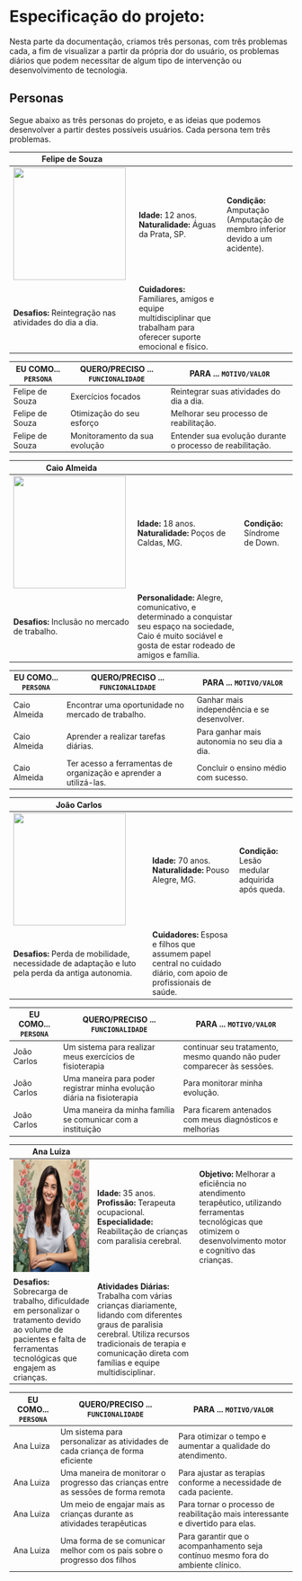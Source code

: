 # Especificação do projeto:

Nesta parte da documentação, criamos três personas, com três problemas cada, a fim de visualizar a partir da própria dor do usuário, os problemas diários que podem necessitar de algum tipo de intervenção ou desenvolvimento de tecnologia.

## Personas
Segue abaixo as três personas do projeto, e as ideias que podemos desenvolver a partir destes possíveis usuários. Cada persona tem três problemas.


|**Felipe de Souza**|           |                             | 
|-------------------|-----------|-----------------------------|
<img src="https://github.com/ICEI-PUC-Minas-PPC-CC/ppc-cc-2024-2-ment2-noite1-adefip_2/tree/main/src/felipe.png" width="200" height="200"/>|**Idade:** 12 anos. **Naturalidade:** Águas da Prata, SP. | **Condição:** Amputação (Amputação de membro inferior devido a um acidente).       |**Objetivos:** Recuperar a autoestima e parte da mobilidade, a fim de se adaptar a sua nova realidade
|**Desafios:** Reintegração nas atividades do dia a dia.  |**Cuidadores:** Familiares, amigos e equipe multidisciplinar que trabalham para oferecer suporte emocional e físico.  |


|EU COMO... `PERSONA`| QUERO/PRECISO ... `FUNCIONALIDADE` |PARA ... `MOTIVO/VALOR`                 |
|--------------------|------------------------------------|----------------------------------------|
|Felipe de Souza | Exercícios focados | Reintegrar suas atividades do dia a dia. |
|Felipe de Souza | Otimização do seu esforço | Melhorar seu processo de reabilitação. |
|Felipe de Souza | Monitoramento da sua evolução | Entender sua evolução durante o processo de reabilitação. |


|**Caio Almeida**|           |                             | 
|-------------------|-----------|-----------------------------|
<img src="https://github.com/ICEI-PUC-Minas-PPC-CC/ppc-cc-2024-2-ment2-noite1-adefip_2/tree/main/src/caio.png" width="200" height="200"/>|**Idade:** 18 anos. **Naturalidade:** Poços de Caldas, MG. | **Condição:** Síndrome de Down.  |**Objetivos:** Completar o ensino médio e conseguir um emprego que valorize suas habilidades.
|**Desafios:** Inclusão no mercado de trabalho.  |**Personalidade:** Alegre, comunicativo, e determinado a conquistar seu espaço na sociedade, Caio é muito sociável e gosta de estar rodeado de amigos e família. |


|EU COMO... `PERSONA`| QUERO/PRECISO ... `FUNCIONALIDADE` |PARA ... `MOTIVO/VALOR`                 |
|--------------------|------------------------------------|----------------------------------------|
|Caio Almeida | Encontrar uma oportunidade no mercado de trabalho. | Ganhar mais independência e se desenvolver. |
|Caio Almeida | Aprender a realizar tarefas diárias. | Para ganhar mais autonomia no seu dia a dia. |
|Caio Almeida | Ter acesso a ferramentas de organização e aprender a utilizá-las. | Concluir o ensino médio com sucesso. |


|**João Carlos**|           |                             | 
|-------------------|-----------|-----------------------------|
<img src="https://github.com/ICEI-PUC-Minas-PPC-CC/ppc-cc-2024-2-ment2-noite1-adefip_2/tree/main/src/joao.png" width="200" height="200"/>|**Idade:** 70 anos. **Naturalidade:** Pouso Alegre, MG. | **Condição:** Lesão medular adquirida após queda.  |**Objetivos:** Recuperar a maior independência possível e adaptar-se à nova realidade de vida com a lesão.
|**Desafios:** Perda de mobilidade, necessidade de adaptação e luto pela perda da antiga autonomia.  |**Cuidadores:** Esposa e filhos que assumem papel central no cuidado diário, com apoio de profissionais de saúde. |


|EU COMO... `PERSONA`| QUERO/PRECISO ... `FUNCIONALIDADE` |PARA ... `MOTIVO/VALOR`                 |
|--------------------|------------------------------------|----------------------------------------|
|João Carlos | Um sistema para realizar meus exercícios de fisioterapia | continuar seu tratamento, mesmo quando não puder comparecer às sessões. |
|João Carlos | Uma maneira para poder registrar minha evolução diária na fisioterapia  | Para monitorar minha evolução. |
|João Carlos | Uma maneira da minha família se comunicar com a instituição | Para ficarem antenados com meus diagnósticos e melhorias |

|**Ana Luiza**|           |                             | 
|-------------------|-----------|-----------------------------|
<img src="./img/artbreeder-image-2024-10-02T23_24_29.597Z.jpeg" width="200" height="200"/>|**Idade:** 35 anos. **Profissão:** Terapeuta ocupacional. **Especialidade:** Reabilitação de crianças com paralisia cerebral. | **Objetivo:** Melhorar a eficiência no atendimento terapêutico, utilizando ferramentas tecnológicas que otimizem o desenvolvimento motor e cognitivo das crianças. |
|**Desafios:** Sobrecarga de trabalho, dificuldade em personalizar o tratamento devido ao volume de pacientes e falta de ferramentas tecnológicas que engajem as crianças. | **Atividades Diárias:** Trabalha com várias crianças diariamente, lidando com diferentes graus de paralisia cerebral. Utiliza recursos tradicionais de terapia e comunicação direta com famílias e equipe multidisciplinar. |

|EU COMO... `PERSONA`| QUERO/PRECISO ... `FUNCIONALIDADE` |PARA ... `MOTIVO/VALOR`                 |
|--------------------|------------------------------------|----------------------------------------|
|Ana Luiza | Um sistema para personalizar as atividades de cada criança de forma eficiente | Para otimizar o tempo e aumentar a qualidade do atendimento. |
|Ana Luiza | Uma maneira de monitorar o progresso das crianças entre as sessões de forma remota | Para ajustar as terapias conforme a necessidade de cada paciente. |
|Ana Luiza | Um meio de engajar mais as crianças durante as atividades terapêuticas | Para tornar o processo de reabilitação mais interessante e divertido para elas. |
|Ana Luiza | Uma forma de se comunicar melhor com os pais sobre o progresso dos filhos | Para garantir que o acompanhamento seja contínuo mesmo fora do ambiente clínico. |

